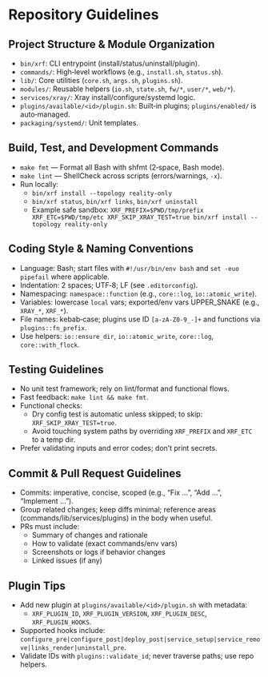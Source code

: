 # Repository Guidelines

## Project Structure & Module Organization
- `bin/xrf`: CLI entrypoint (install/status/uninstall/plugin).
- `commands/`: High‑level workflows (e.g., `install.sh`, `status.sh`).
- `lib/`: Core utilities (`core.sh`, `args.sh`, `plugins.sh`).
- `modules/`: Reusable helpers (`io.sh`, `state.sh`, `fw/*`, `user/*`, `web/*`).
- `services/xray/`: Xray install/configure/systemd logic.
- `plugins/available/<id>/plugin.sh`: Built‑in plugins; `plugins/enabled/` is auto‑managed.
- `packaging/systemd/`: Unit templates.

## Build, Test, and Development Commands
- `make fmt` — Format all Bash with shfmt (2‑space, Bash mode).
- `make lint` — ShellCheck across scripts (errors/warnings, `-x`).
- Run locally:
  - `bin/xrf install --topology reality-only`
  - `bin/xrf status`, `bin/xrf links`, `bin/xrf uninstall`
  - Example safe sandbox: `XRF_PREFIX=$PWD/tmp/prefix XRF_ETC=$PWD/tmp/etc XRF_SKIP_XRAY_TEST=true bin/xrf install --topology reality-only`

## Coding Style & Naming Conventions
- Language: Bash; start files with `#!/usr/bin/env bash` and `set -euo pipefail` where applicable.
- Indentation: 2 spaces; UTF‑8; LF (see `.editorconfig`).
- Namespacing: `namespace::function` (e.g., `core::log`, `io::atomic_write`).
- Variables: lowercase `local` vars; exported/env vars UPPER_SNAKE (e.g., `XRAY_*`, `XRF_*`).
- File names: kebab‑case; plugins use ID `[a-zA-Z0-9_-]+` and functions via `plugins::fn_prefix`.
- Use helpers: `io::ensure_dir`, `io::atomic_write`, `core::log`, `core::with_flock`.

## Testing Guidelines
- No unit test framework; rely on lint/format and functional flows.
- Fast feedback: `make lint && make fmt`.
- Functional checks:
  - Dry config test is automatic unless skipped; to skip: `XRF_SKIP_XRAY_TEST=true`.
  - Avoid touching system paths by overriding `XRF_PREFIX` and `XRF_ETC` to a temp dir.
- Prefer validating inputs and error codes; don’t print secrets.

## Commit & Pull Request Guidelines
- Commits: imperative, concise, scoped (e.g., “Fix …”, “Add …”, “Implement …”).
- Group related changes; keep diffs minimal; reference areas (commands/lib/services/plugins) in the body when useful.
- PRs must include:
  - Summary of changes and rationale
  - How to validate (exact commands/env vars)
  - Screenshots or logs if behavior changes
  - Linked issues (if any)

## Plugin Tips
- Add new plugin at `plugins/available/<id>/plugin.sh` with metadata:
  - `XRF_PLUGIN_ID`, `XRF_PLUGIN_VERSION`, `XRF_PLUGIN_DESC`, `XRF_PLUGIN_HOOKS`.
- Supported hooks include: `configure_pre|configure_post|deploy_post|service_setup|service_remove|links_render|uninstall_pre`.
- Validate IDs with `plugins::validate_id`; never traverse paths; use repo helpers.

